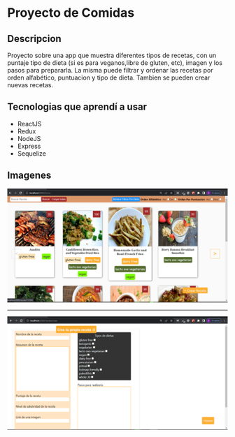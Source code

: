 # Proyecto de Comidas

## Descripcion

Proyecto sobre una app que muestra diferentes tipos de recetas, con un puntaje
tipo de dieta (si es para veganos,libre de gluten, etc), imagen y los pasos para prepararla.
La misma puede filtrar y ordenar las recetas por orden alfabético, puntuacion y tipo de dieta.
Tambien se pueden crear nuevas recetas.


## Tecnologias que aprendí a usar

- ReactJS
- Redux
- NodeJS
- Express
- Sequelize

## Imagenes

<img src="imgs/Food-App.png"/>

<hr />

<img src="imgs/Food-App2.png"/>
